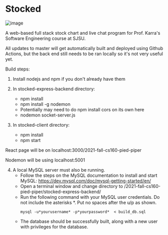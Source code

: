 # Stocked

![image](https://user-images.githubusercontent.com/23157710/147143133-84637b86-9846-46dd-b306-095a1a486354.png)


A web-based full stack stock chart and live chat program for Prof. Karra's Software Engineering course at SJSU. 

All updates to master will get automatically built and deployed using Github Actions, but the back end still needs to be ran locally so it's not very useful yet.

Build steps:

1. Install nodejs and npm if you don't already have them

2. In stocked-express-backend directory:
    - npm install
    - npm install -g nodemon
    - Potentially may need to do npm install cors on its own here
    - nodemon socket-server.js 

3. In stocked-client directory:
    - npm install
    - npm start

React page will be on localhost:3000/2021-fall-cs160-pied-piper

Nodemon will be using localhost:5001

4. A local MySQL server must also be running.
    - Follow the steps on the MySQL documentation to install and start MySQL: https://dev.mysql.com/doc/mysql-getting-started/en/
    - Open a terminal window and change directory to /2021-fall-cs160-pied-piper/stocked-express-backend/
    - Run the following command with your MySQL user credentials. Do not include the asterisks *. Put no spaces after the u/p as shown.
        ````
        mysql -u*yourusername* -p*yourpassword*  < build_db.sql
        ````
    - The database should be successfully built, along with a new user with privileges for the database.
